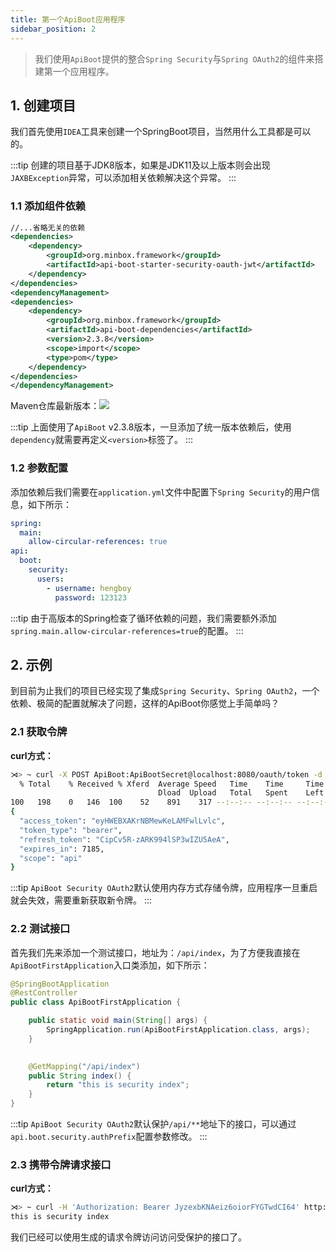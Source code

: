 ```yaml
---
title: 第一个ApiBoot应用程序
sidebar_position: 2
---
```


> 我们使用`ApiBoot`提供的整合`Spring Security`与`Spring OAuth2`的组件来搭建第一个应用程序。

## 1. 创建项目
我们首先使用`IDEA`工具来创建一个SpringBoot项目，当然用什么工具都是可以的。

:::tip
创建的项目基于JDK8版本，如果是JDK11及以上版本则会出现`JAXBException`异常，可以添加相关依赖解决这个异常。
:::

### 1.1 添加组件依赖
```xml title="pom.xml"
//...省略无关的依赖
<dependencies>
    <dependency>
        <groupId>org.minbox.framework</groupId>
        <artifactId>api-boot-starter-security-oauth-jwt</artifactId>
    </dependency>
</dependencies>
<dependencyManagement>
<dependencies>
    <dependency>
        <groupId>org.minbox.framework</groupId>
        <artifactId>api-boot-dependencies</artifactId>
        <version>2.3.8</version>
        <scope>import</scope>
        <type>pom</type>
    </dependency>
</dependencies>
</dependencyManagement>
```
Maven仓库最新版本：[![](https://img.shields.io/maven-central/v/org.minbox.framework/api-boot.svg?label=Maven%20Central)](https://search.maven.org/search?q=g:org.minbox.framework)

:::tip
上面使用了`ApiBoot` v2.3.8版本，一旦添加了统一版本依赖后，使用`dependency`就需要再定义`<version>`标签了。
:::
### 1.2 参数配置
添加依赖后我们需要在`application.yml`文件中配置下`Spring Security`的用户信息，如下所示：
```yaml title="src/resources/application.yml"
spring:
  main:
    allow-circular-references: true
api:
  boot:
    security:
      users:
        - username: hengboy
          password: 123123
```
:::tip
由于高版本的Spring检查了循环依赖的问题，我们需要额外添加`spring.main.allow-circular-references=true`的配置。
:::
## 2. 示例
到目前为止我们的项目已经实现了集成`Spring Security`、`Spring OAuth2`，一个依赖、极简的配置就解决了问题，这样的ApiBoot你感觉上手简单吗？
### 2.1 获取令牌
**curl方式：**
```bash
⋊> ~ curl -X POST ApiBoot:ApiBootSecret@localhost:8080/oauth/token -d "grant_type=password&username=hengboy&password=123123" | jsonpp
  % Total    % Received % Xferd  Average Speed   Time    Time     Time  Current
                                 Dload  Upload   Total   Spent    Left  Speed
100   198    0   146  100    52    891    317 --:--:-- --:--:-- --:--:--  1269
{
  "access_token": "eyHWEBXAKrNBMewKeLAMFwlLvlc",
  "token_type": "bearer",
  "refresh_token": "CipCv5R-zARK994lSP3wIZU5AeA",
  "expires_in": 7185,
  "scope": "api"
}
```

:::tip
`ApiBoot Security OAuth2`默认使用内存方式存储令牌，应用程序一旦重启就会失效，需要重新获取新令牌。
:::

### 2.2 测试接口
首先我们先来添加一个测试接口，地址为：`/api/index`，为了方便我直接在`ApiBootFirstApplication`入口类添加，如下所示：
```java title="ApiBootFirstApplication.java"
@SpringBootApplication
@RestController
public class ApiBootFirstApplication {

    public static void main(String[] args) {
        SpringApplication.run(ApiBootFirstApplication.class, args);
    }

  
    @GetMapping("/api/index")
    public String index() {
        return "this is security index";
    }
}
```
:::tip
`ApiBoot Security OAuth2`默认保护`/api/**`地址下的接口，可以通过`api.boot.security.authPrefix`配置参数修改。
:::
### 2.3 携带令牌请求接口
**curl方式：**
```bash
⋊> ~ curl -H 'Authorization: Bearer JyzexbKNAeiz6oiorFYGTwdCI64' http://localhost:8080/api/index
this is security index
```
我们已经可以使用生成的请求令牌访问访问受保护的接口了。
